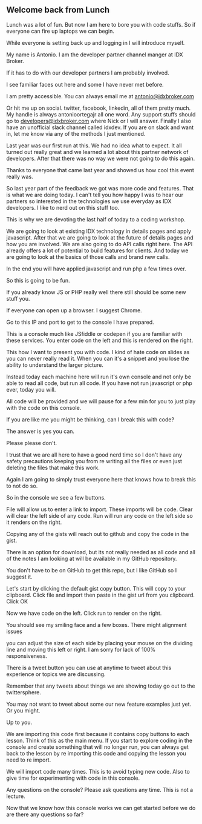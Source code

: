 ## Welcome back from Lunch

Lunch was a lot of fun. But now I am here to bore you with code stuffs.
 So if everyone can fire up laptops we can begin.

 While everyone is setting back up and logging in I will introduce myself.

 My name is Antonio. I am the developer partner channel manger at IDX Broker.

If it has to do with our developer partners I am probably involved.

I see familiar faces out here and some I have never met before.

I am pretty accessible. You can always email me at antonio@idxbroker.com

Or hit me up on social. twitter, facebook, linkedin, all of them pretty much.
My handle is always antonioortegajr all one word. Any support stuffs should go to
developers@idxbroker.com where Nick or I will answer. Finally I also have an
unofficial slack channel called idxdev. If you are on slack and want in, let me know
via any of the methods I just mentioned.

Last year was our first run at this. We had no idea what to expect.
It all turned out really great and we learned a lot about this partner network
 of developers. After that there was no way we were not going to do this again.

 Thanks to everyone that came last year and showed us how cool this event really was.

So last year part of the feedback we got was more code and features.
That is what we are doing today. I can't tell you how happy I was to hear our partners
so interested in the technologies we use everyday as IDX developers. I like to nerd out
on this stuff too.

This is why we are devoting the last half of today to a coding workshop.

We are going to look at existing IDX technology in details pages and apply javascript.
After that we are going to look at the future of details pages and how you are involved.
We are also going to do API calls right here. The API already offers a lot of
potential to build features for clients. And today we are going to look at the basics of those
 calls and brand new calls.

 In the end you will have applied javascript and run php a few times over.

 So this is going to be fun.

If you already know JS or PHP really well there still should be some new stuff you.

If everyone can open up a browser. I suggest Chrome.

Go to this IP and port to get to the console I have prepared.

This is a console much like JSfiddle or codepen if you are familiar with
these services. You enter code on the left and this is rendered on the right.

This how I want to present you with code. I kind of hate code on slides as you can
never really read it. When you can it's a snippet and you lose the ability to
understand the larger picture.

Instead today each machine here will run it's own console and not only be able to read
all code, but run all code. If you have not run javascript or php ever, today you will.

All code will be provided and we will pause for a few min for you to just
play with the code on this console.

If you are like me you might be thinking, can I break this with code?

The answer is yes you can.

Please please don't.

I trust that we are all here to have a good nerd time so I don't have any safety
precautions keeping you from re writing all the files or
even just deleting the files that make this work.

Again I am going to simply trust everyone here that knows how to break this
to not do so.

So in the console we see a few buttons.

File will allow us to enter a link to import. These imports will be code. Clear will clear
 the left side of any code. Run will run any code on the left side
 so it renders on the right.

 Copying any of the gists will reach out to github and copy the code in the gist.

 There is an option for download, but its not really needed as all code and all
  of the notes I am looking at will be available in my GitHub repository.

  You don't have to be on GitHub to get this repo, but I like GitHub so I suggest it.

  Let's start by clicking the default gist copy button. This will copy to your clipboard.
  Click file and import then paste in the gist url from you clipboard. Click OK

  Now we have code on the left. Click run to render on the right.

  You should see my smiling face and a few boxes. There might alignment issues

  you can adjust the size of each side by placing your mouse on the dividing line and moving
  this left or right. I am sorry for lack of 100% responsiveness.

  There is a tweet button you can use at anytime to tweet about this experience or
topics we are discussing.

Remember that any tweets about things we are showing today go out to the twittersphere.

You may not want to tweet about some our new feature examples just yet. Or you might.

 Up to you.

 We are importing this code first because it contains copy buttons to each lesson.
 Think of this as the main menu. If you start to explore coding in the console and create
 something that will no longer run, you can always get back to the lesson by re importing this code and copying the lesson you need to re import.

 We will import code many times. This is to avoid typing new code. Also to give time for
 experimenting with code in this console.

 Any questions on the console? Please ask questions any time. This is not a lecture.

 Now that we know how this console works we can get started before we do are there any
 questions so far?
